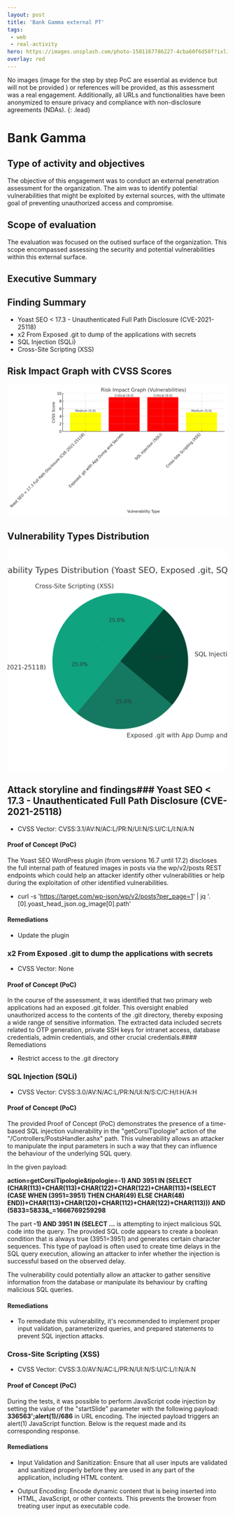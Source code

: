```yaml
---
layout: post
title: 'Bank Gamma external PT'
tags:
 - web
 - real-activity
hero: https://images.unsplash.com/photo-1501167786227-4cba60f6d58f?ixlib=rb-4.0.3&ixid=M3wxMjA3fDB8MHxzZWFyY2h8Mnx8YmFua3xlbnwwfHwwfHx8MA%3D%3D&auto=format&fit=crop&w=400&q=60
overlay: red
---
```


No images (image for the step by step PoC are essential as evidence but will not be provided
) or references will be provided, as this assessment was a real engagement. Additionally, all URLs and functionalities have been anonymized to ensure privacy and compliance with non-disclosure agreements (NDAs). {: .lead} <!--break-->

# Bank Gamma

## Type of activity and objectives
The objective of this engagement was to conduct an external penetration assessment for the organization. The aim was to identify potential vulnerabilities that might be exploited by external sources, with the ultimate goal of preventing unauthorized access and compromise.
## Scope of evaluation
The evaluation was focused on the outised surface of the organization. This scope encompassed assessing the security and potential vulnerabilities within this external surface.
## Executive Summary

## Finding Summary
- Yoast SEO < 17.3 - Unauthenticated Full Path Disclosure (CVE-2021-25118)
- x2 From Exposed .git to dump of the applications with secrets
- SQL Injection (SQLi)
- Cross-Site Scripting (XSS)
## Risk Impact Graph with CVSS Scores

![](https://raw.githubusercontent.com/blitz0p3rations/blitz0p3rations.github.io/master/uploads/id35.png)

## Vulnerability Types Distribution

![](https://raw.githubusercontent.com/blitz0p3rations/blitz0p3rations.github.io/master/uploads/id36.png)

## Attack storyline and findings###  Yoast SEO < 17.3 - Unauthenticated Full Path Disclosure (CVE-2021-25118)
- CVSS Vector: CVSS:3.1/AV:N/AC:L/PR:N/UI:N/S:U/C:L/I:N/A:N
#### Proof of Concept (PoC) 
The Yoast SEO WordPress plugin (from versions 16.7 until 17.2) discloses the full internal path of featured images in posts via the wp/v2/posts REST endpoints which could help an attacker identify other vulnerabilities or help during the exploitation of other identified vulnerabilities.

- curl -s 'https://target.com/wp-json/wp/v2/posts?per_page=1' | jq '.[0].yoast_head_json.og_image[0].path' 
#### Remediations
- Update the plugin

### x2 From Exposed .git to dump the applications with secrets
- CVSS Vector: None
#### Proof of Concept (PoC) 
In the course of the assessment, it was identified that two primary web applications had an exposed .git folder. This oversight enabled unauthorized access to the contents of the .git directory, thereby exposing a wide range of sensitive information. The extracted data included secrets related to OTP generation, private SSH keys for intranet access, database credentials, admin credentials, and other crucial credentials.#### Remediations
- Restrict access to the .git directory

### SQL Injection (SQLi)
- CVSS Vector: CVSS:3.0/AV:N/AC:L/PR:N/UI:N/S:C/C:H/I:H/A:H
#### Proof of Concept (PoC) 
The provided Proof of Concept (PoC) demonstrates the presence of a time-based SQL injection vulnerability in the "getCorsiTipologie" action of the "/Controllers/PostsHandler.ashx" path. This vulnerability allows an attacker to manipulate the input parameters in such a way that they can influence the behaviour of the underlying SQL query.

In the given payload:

**action=getCorsiTipologie&tipologie=-1) AND 3951 IN (SELECT (CHAR(113)+CHAR(113)+CHAR(122)+CHAR(122)+CHAR(113)+(SELECT (CASE WHEN (3951=3951) THEN CHAR(49) ELSE CHAR(48) END))+CHAR(113)+CHAR(120)+CHAR(112)+CHAR(122)+CHAR(113))) AND (5833=5833&_=1666769259298**

The part **-1) AND 3951 IN (SELECT ...** is attempting to inject malicious SQL code into the query. The provided SQL code appears to create a boolean condition that is always true (3951=3951) and generates certain character sequences. This type of payload is often used to create time delays in the SQL query execution, allowing an attacker to infer whether the injection is successful based on the observed delay.

The vulnerability could potentially allow an attacker to gather sensitive information from the database or manipulate its behaviour by crafting malicious SQL queries.

#### Remediations
- To remediate this vulnerability, it's recommended to implement proper input validation, parameterized queries, and prepared statements to prevent SQL injection attacks. 
### Cross-Site Scripting (XSS)
- CVSS Vector: CVSS:3.0/AV:N/AC:L/PR:N/UI:N/S:U/C:L/I:N/A:N
#### Proof of Concept (PoC) 
During the tests, it was possible to perform JavaScript code injection by setting the value of the "startSlide" parameter with the following payload: **336563';alert(1)//686** in URL encoding. The injected payload triggers an alert(1) JavaScript function. Below is the request made and its corresponding response.
#### Remediations
- Input Validation and Sanitization: Ensure that all user inputs are validated and sanitized properly before they are used in any part of the application, including HTML content.

- Output Encoding: Encode dynamic content that is being inserted into HTML, JavaScript, or other contexts. This prevents the browser from treating user input as executable code.
